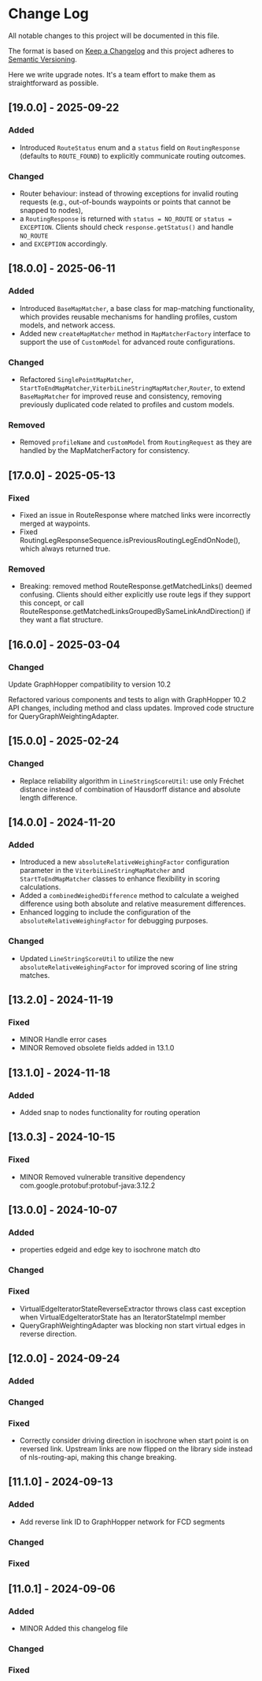 # Change Log

All notable changes to this project will be documented in this file.

The format is based on [Keep a Changelog](http://keepachangelog.com/)
and this project adheres to [Semantic Versioning](http://semver.org/).

Here we write upgrade notes. It's a team effort to make them as straightforward as possible.

## [19.0.0] - 2025-09-22

### Added

- Introduced `RouteStatus` enum and a `status` field on `RoutingResponse` (defaults to `ROUTE_FOUND`) to explicitly communicate routing
  outcomes.

### Changed

- Router behaviour: instead of throwing exceptions for invalid routing requests (e.g., out-of-bounds waypoints or points that cannot be
  snapped to nodes),
- a `RoutingResponse` is returned with `status = NO_ROUTE` or  `status = EXCEPTION`. Clients should check `response.getStatus()` and handle
  `NO_ROUTE`
- and `EXCEPTION` accordingly.

## [18.0.0] - 2025-06-11

### Added

- Introduced `BaseMapMatcher`, a base class for map-matching functionality, which provides reusable mechanisms for handling profiles,
  custom models, and network access.
- Added new `createMapMatcher` method in `MapMatcherFactory` interface to support the use of `CustomModel` for advanced route
  configurations.

### Changed

- Refactored `SinglePointMapMatcher`, `StartToEndMapMatcher`,`ViterbiLineStringMapMatcher`,`Router`, to extend `BaseMapMatcher` for
  improved reuse and consistency, removing previously duplicated code related to profiles and custom models.

### Removed

- Removed `profileName` and `customModel` from `RoutingRequest` as they are handled by the MapMatcherFactory for consistency.


## [17.0.0] - 2025-05-13

### Fixed
- Fixed an issue in RouteResponse where matched links were incorrectly merged at waypoints.
- Fixed RoutingLegResponseSequence.isPreviousRoutingLegEndOnNode(), which always returned true.

### Removed
- Breaking: removed method RouteResponse.getMatchedLinks() deemed confusing. Clients should either explicitly use route legs if they support
  this concept, or call RouteResponse.getMatchedLinksGroupedBySameLinkAndDirection() if they want a flat structure.

## [16.0.0] - 2025-03-04

### Changed

Update GraphHopper compatibility to version 10.2

Refactored various components and tests to align with GraphHopper 10.2 API changes, including method and class updates. Improved code
structure for QueryGraphWeightingAdapter.

## [15.0.0] - 2025-02-24

### Changed

- Replace reliability algorithm in `LineStringScoreUtil`: use only Fréchet distance instead of combination of Hausdorff distance and
  absolute length difference.

## [14.0.0] - 2024-11-20

### Added

- Introduced a new `absoluteRelativeWeighingFactor` configuration parameter in the `ViterbiLineStringMapMatcher` and `StartToEndMapMatcher`
  classes to enhance flexibility in scoring calculations.
- Added a `combinedWeighedDifference` method to calculate a weighed difference using both absolute and relative measurement differences.
- Enhanced logging to include the configuration of the `absoluteRelativeWeighingFactor` for debugging purposes.

### Changed

- Updated `LineStringScoreUtil` to utilize the new `absoluteRelativeWeighingFactor` for improved scoring of line string matches.

## [13.2.0] - 2024-11-19

### Fixed

- MINOR Handle error cases
- MINOR Removed obsolete fields added in 13.1.0

## [13.1.0] - 2024-11-18

### Added

- Added snap to nodes functionality for routing operation

## [13.0.3] - 2024-10-15

### Fixed

- MINOR Removed vulnerable transitive dependency com.google.protobuf:protobuf-java:3.12.2

## [13.0.0] - 2024-10-07

### Added

- properties edgeid and edge key to isochrone match dto

### Changed

### Fixed

- VirtualEdgeIteratorStateReverseExtractor throws class cast exception when VirtualEdgeIteratorState has an IteratorStateImpl member
- QueryGraphWeightingAdapter was blocking non start virtual edges in reverse direction.

## [12.0.0] - 2024-09-24

### Added

### Changed

### Fixed

- Correctly consider driving direction in isochrone when start point is on reversed link. Upstream links are now flipped
  on the library side instead of nls-routing-api, making this change breaking.

## [11.1.0] - 2024-09-13

### Added

- Add reverse link ID to GraphHopper network for FCD segments

### Changed

### Fixed

## [11.0.1] - 2024-09-06

### Added

- MINOR Added this changelog file

### Changed

### Fixed

